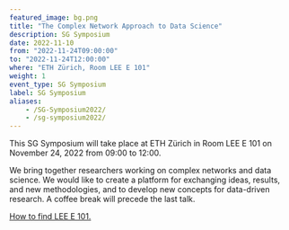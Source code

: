 ```yaml
---
featured_image: bg.png
title: "The Complex Network Approach to Data Science"
description: SG Symposium
date: 2022-11-10
from: "2022-11-24T09:00:00"
to: "2022-11-24T12:00:00"
where: "ETH Zürich, Room LEE E 101"
weight: 1
event_type: SG Symposium
label: SG Symposium
aliases:
    - /SG-Symposium2022/
    - /sg-symposium2022/
---
```


This SG Symposium will take place at ETH Zürich in Room LEE E 101 on November 24, 2022 from 09:00 to 12:00.

We bring together researchers working on complex networks and data science. We would like to create a platform for exchanging ideas, results, and new methodologies, and to develop new concepts for data-driven research.
A coffee break will precede the last talk.

[How to find LEE E 101.](https://ethz.ch/staffnet/en/service/rooms-and-buildings/orientierung/gebaeude.html?args0=LEE)
